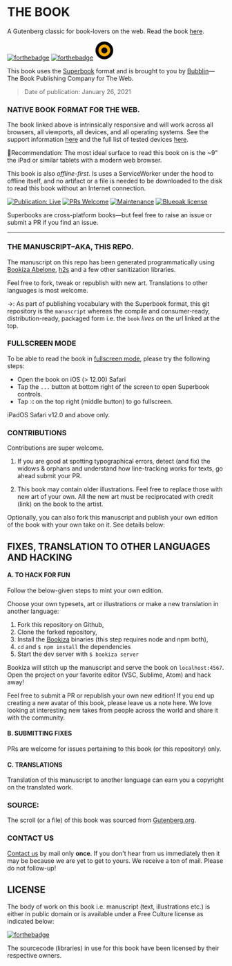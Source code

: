 # THE BOOK

A Gutenberg classic for book-lovers on the web. Read the book <a href="https://bubblin.io/book/the-mill-on-the-floss-by-george-eliot" class="cover">here</a>.


[![forthebadge](https://forthebadge.com/images/badges/built-by-hipsters.svg)](https://bubblin.io/about)
<a href="https://bubblin.io/book/the-mill-on-the-floss-by-george-eliot" class="cover"><img src="https://camo.githubusercontent.com/6d0507b14426923c8c4afad849afd1c8391597d7/68747470733a2f2f666f7274686562616467652e636f6d2f696d616765732f6261646765732f636865636b2d69742d6f75742e737667" alt="forthebadge" data-canonical-src="https://forthebadge.com/images/badges/check-it-out.svg" style="max-width:100%;"></a>
[<img src="https://raw.githubusercontent.com/marvindanig/assets/master/bubblin.png" width="44px" title="Bubblin Superbooks">](https://bubblin.io)


This book uses the [Superbook](https://bubblin.io/docs/format) format and is brought to you by [Bubblin](https://bubblin.io/about)—The Book Publishing Company for The Web.


<blockquote><p>Date of publication: <date id="date">January 26, 2021</date></p></blockquote>

### NATIVE BOOK FORMAT FOR THE WEB.

The book linked above is intrinsically responsive and will work across all browsers, all viewports, all devices, and all operating systems. See the support information [here](https://bubblin.io/support) and the full list of tested devices [here](https://bubblin.io/devices).

🤙Recommendation: The most ideal surface to read this book on is the \~9" the iPad or similar tablets with a modern web browser. 

This book is also _offline-first_. Is uses a ServiceWorker under the hood to offline itself, and no artifact or a file is needed to be downloaded to the disk to read this book without an Internet connection.



<a href="https://bubblin.io/book/the-mill-on-the-floss-by-george-eliot" class="cover"><img src="https://camo.githubusercontent.com/3d05c191fd879f30eee14672539100b9d74e23e5/68747470733a2f2f696d672e736869656c64732e696f2f62616467652f5375706572626f6f6b2d5075626c69736865642d627269676874677265656e2e737667" alt="Publication: Live" data-canonical-src="https://img.shields.io/badge/Superbook-Published-brightgreen.svg" style="max-width:100%;"></a>
[![PRs Welcome](https://img.shields.io/badge/PRs-welcome-brightgreen.svg?style=flat-square)](http://makeapullrequest.com)
[![Maintenance](https://img.shields.io/badge/Maintained%3F-yes-green.svg)](https://bubblin.io/cover/we-by-eugene-zamyatin#frontmatter)
[![Blueoak license](https://img.shields.io/badge/Blueoak-Council-blue.svg)](https://blueoakcouncil.org/license/1.0.0)


Superbooks are cross-platform books—but feel free to raise an issue or submit a PR if you find an issue.

---

### THE MANUSCRIPT–AKA, THIS REPO.

The manuscript on this repo has been generated programmatically using [Bookiza Abelone](https://bookiza.io), [h2s](https://github.com/bookiza/h2s) and a few other sanitization libraries. 

Feel free to fork, tweak or republish with new art. Translations to other languages is most welcome.

→: As part of publishing vocabulary with the Superbook format, this git repository is the `manuscript` whereas the compile and consumer-ready, distribution-ready, packaged form i.e. the `book` _lives_ on the url linked at the top.


### FULLSCREEN MODE

To be able to read the book in [fullscreen mode](https://bubblin.io/blog/fullscreen-api-ipad), please try the following steps:

- Open the book on iOS (&gt; 12.00) Safari
- Tap the `...` button at bottom right of the screen to open Superbook controls.
- Tap `⤮` on the top right (middle button) to go fullscreen.

iPadOS Safari v12.0 and above only.

### CONTRIBUTIONS

Contributions are super welcome.

1. If you are good at spotting typographical errors, detect (and fix) the widows &amp; orphans and understand how line-tracking works for texts, go ahead submit your PR.

2. This book may contain older illustrations. Feel free to replace those with new art of your own. All the new art must be reciprocated with credit (link) on the book to the artist.

Optionally, you can also fork this manuscript and publish your own edition of the book with your own take on it. See details below:

## FIXES, TRANSLATION TO OTHER LANGUAGES AND HACKING


#### A. TO HACK FOR FUN

Follow the below-given steps to mint your own edition. 

Choose your own typesets, art or illustrations or make a new translation in another language:

1. Fork this repository on Github,
2. Clone the forked repository,
3. Install the [Bookiza](https://bookiza.io) binaries (this step requires node and npm both),
4. `cd` and `$ npm install` the dependencies
5. Start the dev server with `$ bookiza server`

Bookiza will stitch up the manuscript and serve the book on `localhost:4567`. Open the project on your favorite editor (VSC, Sublime, Atom) and hack away!

Feel free to submit a PR or republish your own new edition! If you end up creating a new avatar of this book, please leave us a note here. We love looking at interesting new takes from people across the world and share it with the community.


#### B. SUBMITTING FIXES
PRs are welcome for issues pertaining to this book (or this repository) only.

#### C. TRANSLATIONS

Translation of this manuscript to another language can earn you a copyright on the translated work. 

### SOURCE:

The scroll (or a file) of this book was sourced from [Gutenberg.org](http://gutenberg.org).


### CONTACT US

<a href="https://bubblin.io/blog/contact">Contact us</a> by mail only **once**. If you don't hear from us immediately then it may be because we are yet to get to yours. We receive a ton of mail. Please do not follow-up!

## LICENSE

The body of work on this book i.e. manuscript (text, illustrations etc.) is either in public domain or is available under a Free Culture license as indicated below:

[![forthebadge](https://forthebadge.com/images/badges/cc-by.svg)](https://creativecommons.org/licenses/by/4.0/)

The sourcecode (libraries) in use for this book have been licensed by their respective owners.
